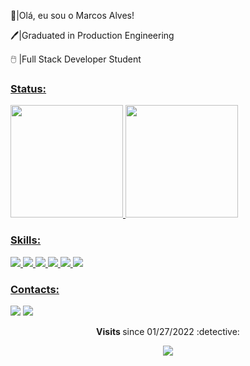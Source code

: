 👋|Olá, eu sou o Marcos Alves!

🖊️|Graduated in Production Engineering

🖱️ |Full Stack Developer Student
     
  <a href="https://github.com/Marcosdalves">
  <h3> Status: </h3>
  <img height="180em" src="https://github-readme-stats.vercel.app/api?username=Marcosdalves&show_icons=true&theme=dracula&include_all_commits=true&count_private=true"/>
  <img height="180em" src="https://github-readme-stats.vercel.app/api/top-langs/?username=Marcosdalves&layout=compact&langs_count=7&theme=dracula"/>
</div>
     
<h3> Skills: </h3>
<div>
   <img src= https://img.shields.io/badge/Java-ED8B00?style=for-the-badge&logo=java&logoColor=white>
   <img src= https://img.shields.io/badge/Spring_Boot-F2F4F9?style=for-the-badge&logo=spring-boot>
   <img src= https://img.shields.io/badge/MySQL-005C84?style=for-the-badge&logo=mysql&logoColor=white>
   <img src= https://img.shields.io/badge/Postman-FF6C37?style=for-the-badge&logo=Postman&logoColor=white>
   <img src=  https://img.shields.io/badge/GitHub-100000?style=for-the-badge&logo=github&logoColor=white>
   <img src=  https://img.shields.io/badge/GIT-E44C30?style=for-the-badge&logo=git&logoColor=white>

<h3>Contacts: </h3>
<div>
<a href="https://www.linkedin.com/in/marcos-alves-1ab481114/" target="_blank"><img src="https://img.shields.io/badge/-LinkedIn-%230077B5?style=for-the-badge&logo=linkedin&logoColor=white" target="_blank"></a>    
<a href="mailto:0marcosalves@gmail.com"><img src="https://img.shields.io/badge/-Gmail-%23333?style=for-the-badge&logo=gmail&logoColor=white" target="_blank"></a>
</div>

  
<p align="center"><strong> Visits </strong> since 01/27/2022 :detective: <br>
<p align="center"> 
<img alingn="center" src="https://profile-counter.glitch.me/Marcosdalves/count.svg" />
</p>



     
     
    

  
